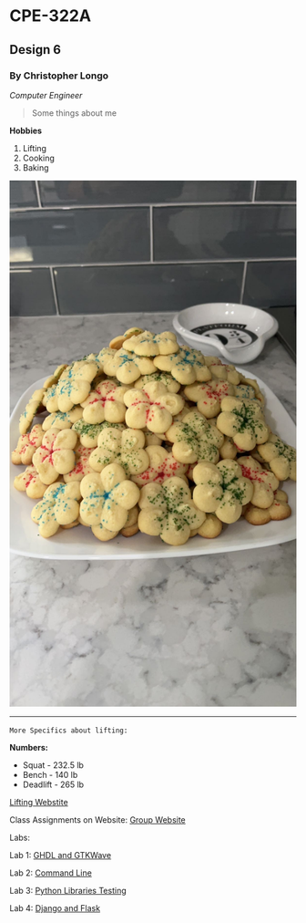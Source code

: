 # CPE-322A
## Design 6
### By Christopher Longo

*Computer Engineer*

> Some things about me

**Hobbies**

1. Lifting
2. Cooking
3. Baking

![Butter Cookies](Cookies.JPG)

---

`More Specifics about lifting:`

**Numbers:**
- Squat - 232.5 lb
- Bench - 140 lb
- Deadlift - 265 lb

[Lifting Webstite](https://stevensrec.com/sports/power-lifting)

Class Assignments on Website: 
[Group Website](https://sites.google.com/stevens.edu/cpe322-gsite)

Labs:

Lab 1: [GHDL and GTKWave](Lab1/Lab1.md)

Lab 2: [Command Line](Lab2-CommandLine.pdf)

Lab 3: [Python Libraries Testing](Lab3_PythonLibraries.pdf)

Lab 4: [Django and Flask](Lab4)
